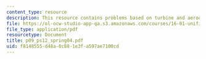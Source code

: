 ```yaml
---
content_type: resource
description: This resource contains problems based on turbine and aerodynamic performance.
file: https://ol-ocw-studio-app-qa.s3.amazonaws.com/courses/16-01-unified-engineering-i-ii-iii-iv-fall-2005-spring-2006/f8148555d48a0c881e3fa597ae7100cd_p09_ps12_spring04.pdf
file_type: application/pdf
resourcetype: Document
title: p09_ps12_spring04.pdf
uid: f8148555-d48a-0c88-1e3f-a597ae7100cd
---
```

